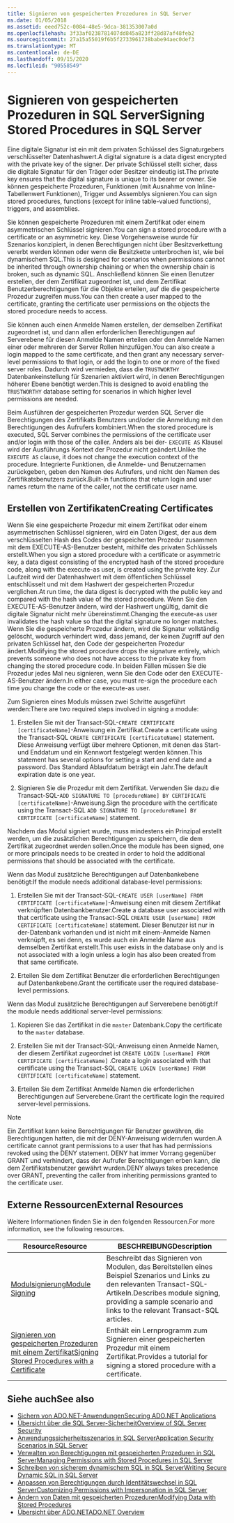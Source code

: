 ```yaml
---
title: Signieren von gespeicherten Prozeduren in SQL Server
ms.date: 01/05/2018
ms.assetid: eeed752c-0084-48e5-9dca-381353007a0d
ms.openlocfilehash: 3f33af0238781407dd845a823ff28d87af48feb2
ms.sourcegitcommit: 27a15a55019f6b5f2733961738babe94aec0def3
ms.translationtype: MT
ms.contentlocale: de-DE
ms.lasthandoff: 09/15/2020
ms.locfileid: "90558549"
---
```

# <a name="signing-stored-procedures-in-sql-server"></a><span data-ttu-id="185e6-102">Signieren von gespeicherten Prozeduren in SQL Server</span><span class="sxs-lookup"><span data-stu-id="185e6-102">Signing Stored Procedures in SQL Server</span></span>

<span data-ttu-id="185e6-103">Eine digitale Signatur ist ein mit dem privaten Schlüssel des Signaturgebers verschlüsselter Datenhashwert.</span><span class="sxs-lookup"><span data-stu-id="185e6-103">A digital signature is a data digest encrypted with the private key of the signer.</span></span> <span data-ttu-id="185e6-104">Der private Schlüssel stellt sicher, dass die digitale Signatur für den Träger oder Besitzer eindeutig ist.</span><span class="sxs-lookup"><span data-stu-id="185e6-104">The private key ensures that the digital signature is unique to its bearer or owner.</span></span> <span data-ttu-id="185e6-105">Sie können gespeicherte Prozeduren, Funktionen (mit Ausnahme von Inline-Tabellenwert Funktionen), Trigger und Assemblys signieren.</span><span class="sxs-lookup"><span data-stu-id="185e6-105">You can sign stored procedures, functions (except for inline table-valued functions), triggers, and assemblies.</span></span>

<span data-ttu-id="185e6-106">Sie können gespeicherte Prozeduren mit einem Zertifikat oder einem asymmetrischen Schlüssel signieren.</span><span class="sxs-lookup"><span data-stu-id="185e6-106">You can sign a stored procedure with a certificate or an asymmetric key.</span></span> <span data-ttu-id="185e6-107">Diese Vorgehensweise wurde für Szenarios konzipiert, in denen Berechtigungen nicht über Besitzverkettung vererbt werden können oder wenn die Besitzkette unterbrochen ist, wie bei dynamischem SQL.</span><span class="sxs-lookup"><span data-stu-id="185e6-107">This is designed for scenarios when permissions cannot be inherited through ownership chaining or when the ownership chain is broken, such as dynamic SQL.</span></span> <span data-ttu-id="185e6-108">Anschließend können Sie einen Benutzer erstellen, der dem Zertifikat zugeordnet ist, und dem Zertifikat Benutzerberechtigungen für die Objekte erteilen, auf die die gespeicherte Prozedur zugreifen muss.</span><span class="sxs-lookup"><span data-stu-id="185e6-108">You can then create a user mapped to the certificate, granting the certificate user permissions on the objects the stored procedure needs to access.</span></span>

<span data-ttu-id="185e6-109">Sie können auch einen Anmelde Namen erstellen, der demselben Zertifikat zugeordnet ist, und dann allen erforderlichen Berechtigungen auf Serverebene für diesen Anmelde Namen erteilen oder den Anmelde Namen einer oder mehreren der Server Rollen hinzufügen.</span><span class="sxs-lookup"><span data-stu-id="185e6-109">You can also create a login mapped to the same certificate, and then grant any necessary server-level permissions to that login, or add the login to one or more of the fixed server roles.</span></span> <span data-ttu-id="185e6-110">Dadurch wird vermieden, dass die `TRUSTWORTHY` Datenbankeinstellung für Szenarien aktiviert wird, in denen Berechtigungen höherer Ebene benötigt werden.</span><span class="sxs-lookup"><span data-stu-id="185e6-110">This is designed to avoid enabling the `TRUSTWORTHY` database setting for scenarios in which higher level permissions are needed.</span></span>

<span data-ttu-id="185e6-111">Beim Ausführen der gespeicherten Prozedur werden SQL Server die Berechtigungen des Zertifikats Benutzers und/oder die Anmeldung mit den Berechtigungen des Aufrufers kombiniert.</span><span class="sxs-lookup"><span data-stu-id="185e6-111">When the stored procedure is executed, SQL Server combines the permissions of the certificate user and/or login with those of the caller.</span></span> <span data-ttu-id="185e6-112">Anders als bei der- `EXECUTE AS` Klausel wird der Ausführungs Kontext der Prozedur nicht geändert.</span><span class="sxs-lookup"><span data-stu-id="185e6-112">Unlike the `EXECUTE AS` clause, it does not change the execution context of the procedure.</span></span> <span data-ttu-id="185e6-113">Integrierte Funktionen, die Anmelde- und Benutzernamen zurückgeben, geben den Namen des Aufrufers, und nicht den Namen des Zertifikatsbenutzers zurück.</span><span class="sxs-lookup"><span data-stu-id="185e6-113">Built-in functions that return login and user names return the name of the caller, not the certificate user name.</span></span>

## <a name="creating-certificates"></a><span data-ttu-id="185e6-114">Erstellen von Zertifikaten</span><span class="sxs-lookup"><span data-stu-id="185e6-114">Creating Certificates</span></span>

<span data-ttu-id="185e6-115">Wenn Sie eine gespeicherte Prozedur mit einem Zertifikat oder einem asymmetrischen Schlüssel signieren, wird ein Daten Digest, der aus dem verschlüsselten Hash des Codes der gespeicherten Prozedur zusammen mit dem EXECUTE-AS-Benutzer besteht, mithilfe des privaten Schlüssels erstellt.</span><span class="sxs-lookup"><span data-stu-id="185e6-115">When you sign a stored procedure with a certificate or asymmetric key, a data digest consisting of the encrypted hash of the stored procedure code, along with the execute-as user, is created using the private key.</span></span> <span data-ttu-id="185e6-116">Zur Laufzeit wird der Datenhashwert mit dem öffentlichen Schlüssel entschlüsselt und mit dem Hashwert der gespeicherten Prozedur verglichen.</span><span class="sxs-lookup"><span data-stu-id="185e6-116">At run time, the data digest is decrypted with the public key and compared with the hash value of the stored procedure.</span></span> <span data-ttu-id="185e6-117">Wenn Sie den EXECUTE-AS-Benutzer ändern, wird der Hashwert ungültig, damit die digitale Signatur nicht mehr übereinstimmt.</span><span class="sxs-lookup"><span data-stu-id="185e6-117">Changing the execute-as user invalidates the hash value so that the digital signature no longer matches.</span></span> <span data-ttu-id="185e6-118">Wenn Sie die gespeicherte Prozedur ändern, wird die Signatur vollständig gelöscht, wodurch verhindert wird, dass jemand, der keinen Zugriff auf den privaten Schlüssel hat, den Code der gespeicherten Prozedur ändert.</span><span class="sxs-lookup"><span data-stu-id="185e6-118">Modifying the stored procedure drops the signature entirely, which prevents someone who does not have access to the private key from changing the stored procedure code.</span></span> <span data-ttu-id="185e6-119">In beiden Fällen müssen Sie die Prozedur jedes Mal neu signieren, wenn Sie den Code oder den EXECUTE-AS-Benutzer ändern.</span><span class="sxs-lookup"><span data-stu-id="185e6-119">In either case, you must re-sign the procedure each time you change the code or the execute-as user.</span></span>

<span data-ttu-id="185e6-120">Zum Signieren eines Moduls müssen zwei Schritte ausgeführt werden:</span><span class="sxs-lookup"><span data-stu-id="185e6-120">There are two required steps involved in signing a module:</span></span>

1. <span data-ttu-id="185e6-121">Erstellen Sie mit der Transact-SQL-`CREATE CERTIFICATE [certificateName]`-Anweisung ein Zertifikat.</span><span class="sxs-lookup"><span data-stu-id="185e6-121">Create a certificate using the Transact-SQL `CREATE CERTIFICATE [certificateName]` statement.</span></span> <span data-ttu-id="185e6-122">Diese Anweisung verfügt über mehrere Optionen, mit denen das Start- und Enddatum und ein Kennwort festgelegt werden können.</span><span class="sxs-lookup"><span data-stu-id="185e6-122">This statement has several options for setting a start and end date and a password.</span></span> <span data-ttu-id="185e6-123">Das Standard Ablaufdatum beträgt ein Jahr.</span><span class="sxs-lookup"><span data-stu-id="185e6-123">The default expiration date is one year.</span></span>

1. <span data-ttu-id="185e6-124">Signieren Sie die Prozedur mit dem Zertifikat. Verwenden Sie dazu die Transact-SQL-`ADD SIGNATURE TO [procedureName] BY CERTIFICATE [certificateName]`-Anweisung.</span><span class="sxs-lookup"><span data-stu-id="185e6-124">Sign the procedure with the certificate using the Transact-SQL `ADD SIGNATURE TO [procedureName] BY CERTIFICATE [certificateName]` statement.</span></span>

<span data-ttu-id="185e6-125">Nachdem das Modul signiert wurde, muss mindestens ein Prinzipal erstellt werden, um die zusätzlichen Berechtigungen zu speichern, die dem Zertifikat zugeordnet werden sollen.</span><span class="sxs-lookup"><span data-stu-id="185e6-125">Once the module has been signed, one or more principals needs to be created in order to hold the additional permissions that should be associated with the certificate.</span></span>

<span data-ttu-id="185e6-126">Wenn das Modul zusätzliche Berechtigungen auf Datenbankebene benötigt:</span><span class="sxs-lookup"><span data-stu-id="185e6-126">If the module needs additional database-level permissions:</span></span>

1. <span data-ttu-id="185e6-127">Erstellen Sie mit der Transact-SQL-`CREATE USER [userName] FROM CERTIFICATE [certificateName]`-Anweisung einen mit diesem Zertifikat verknüpften Datenbankbenutzer.</span><span class="sxs-lookup"><span data-stu-id="185e6-127">Create a database user associated with that certificate using the Transact-SQL `CREATE USER [userName] FROM CERTIFICATE [certificateName]` statement.</span></span> <span data-ttu-id="185e6-128">Dieser Benutzer ist nur in der-Datenbank vorhanden und ist nicht mit einem-Anmelde Namen verknüpft, es sei denn, es wurde auch ein Anmelde Name aus demselben Zertifikat erstellt.</span><span class="sxs-lookup"><span data-stu-id="185e6-128">This user exists in the database only and is not associated with a login unless a login has also been created from that same certificate.</span></span>

1. <span data-ttu-id="185e6-129">Erteilen Sie dem Zertifikat Benutzer die erforderlichen Berechtigungen auf Datenbankebene.</span><span class="sxs-lookup"><span data-stu-id="185e6-129">Grant the certificate user the required database-level permissions.</span></span>

<span data-ttu-id="185e6-130">Wenn das Modul zusätzliche Berechtigungen auf Serverebene benötigt:</span><span class="sxs-lookup"><span data-stu-id="185e6-130">If the module needs additional server-level permissions:</span></span>

1. <span data-ttu-id="185e6-131">Kopieren Sie das Zertifikat in die `master` Datenbank.</span><span class="sxs-lookup"><span data-stu-id="185e6-131">Copy the certificate to the `master` database.</span></span>

1. <span data-ttu-id="185e6-132">Erstellen Sie mit der Transact-SQL-Anweisung einen Anmelde Namen, der diesem Zertifikat zugeordnet ist `CREATE LOGIN [userName] FROM CERTIFICATE [certificateName]` .</span><span class="sxs-lookup"><span data-stu-id="185e6-132">Create a login associated with that certificate using the Transact-SQL `CREATE LOGIN [userName] FROM CERTIFICATE [certificateName]` statement.</span></span>

1. <span data-ttu-id="185e6-133">Erteilen Sie dem Zertifikat Anmelde Namen die erforderlichen Berechtigungen auf Serverebene.</span><span class="sxs-lookup"><span data-stu-id="185e6-133">Grant the certificate login the required server-level permissions.</span></span>

> [!NOTE]
> <span data-ttu-id="185e6-134">Ein Zertifikat kann keine Berechtigungen für Benutzer gewähren, die Berechtigungen hatten, die mit der DENY-Anweisung widerrufen wurden.</span><span class="sxs-lookup"><span data-stu-id="185e6-134">A certificate cannot grant permissions to a user that has had permissions revoked using the DENY statement.</span></span> <span data-ttu-id="185e6-135">DENY hat immer Vorrang gegenüber GRANT und verhindert, dass der Aufrufer Berechtigungen erben kann, die dem Zertifikatsbenutzer gewährt wurden.</span><span class="sxs-lookup"><span data-stu-id="185e6-135">DENY always takes precedence over GRANT, preventing the caller from inheriting permissions granted to the certificate user.</span></span>

## <a name="external-resources"></a><span data-ttu-id="185e6-136">Externe Ressourcen</span><span class="sxs-lookup"><span data-stu-id="185e6-136">External Resources</span></span>

<span data-ttu-id="185e6-137">Weitere Informationen finden Sie in den folgenden Ressourcen.</span><span class="sxs-lookup"><span data-stu-id="185e6-137">For more information, see the following resources.</span></span>

|<span data-ttu-id="185e6-138">Resource</span><span class="sxs-lookup"><span data-stu-id="185e6-138">Resource</span></span>|<span data-ttu-id="185e6-139">BESCHREIBUNG</span><span class="sxs-lookup"><span data-stu-id="185e6-139">Description</span></span>|
|--------------|-----------------|
|<span data-ttu-id="185e6-140">[Modulsignierung](/previous-versions/sql/sql-server-2008/ms345102(v=sql.100))</span><span class="sxs-lookup"><span data-stu-id="185e6-140">[Module Signing](/previous-versions/sql/sql-server-2008/ms345102(v=sql.100))</span></span>|<span data-ttu-id="185e6-141">Beschreibt das Signieren von Modulen, das Bereitstellen eines Beispiel Szenarios und Links zu den relevanten Transact-SQL-Artikeln.</span><span class="sxs-lookup"><span data-stu-id="185e6-141">Describes module signing, providing a sample scenario and links to the relevant Transact-SQL articles.</span></span>|
|[<span data-ttu-id="185e6-142">Signieren von gespeicherten Prozeduren mit einem Zertifikat</span><span class="sxs-lookup"><span data-stu-id="185e6-142">Signing Stored Procedures with a Certificate</span></span>](/sql/relational-databases/tutorial-signing-stored-procedures-with-a-certificate)|<span data-ttu-id="185e6-143">Enthält ein Lernprogramm zum Signieren einer gespeicherten Prozedur mit einem Zertifikat.</span><span class="sxs-lookup"><span data-stu-id="185e6-143">Provides a tutorial for signing a stored procedure with a certificate.</span></span>|

## <a name="see-also"></a><span data-ttu-id="185e6-144">Siehe auch</span><span class="sxs-lookup"><span data-stu-id="185e6-144">See also</span></span>

- [<span data-ttu-id="185e6-145">Sichern von ADO.NET-Anwendungen</span><span class="sxs-lookup"><span data-stu-id="185e6-145">Securing ADO.NET Applications</span></span>](../securing-ado-net-applications.md)
- [<span data-ttu-id="185e6-146">Übersicht über die SQL Server-Sicherheit</span><span class="sxs-lookup"><span data-stu-id="185e6-146">Overview of SQL Server Security</span></span>](overview-of-sql-server-security.md)
- [<span data-ttu-id="185e6-147">Anwendungssicherheitsszenarios in SQL Server</span><span class="sxs-lookup"><span data-stu-id="185e6-147">Application Security Scenarios in SQL Server</span></span>](application-security-scenarios-in-sql-server.md)
- [<span data-ttu-id="185e6-148">Verwalten von Berechtigungen mit gespeicherten Prozeduren in SQL Server</span><span class="sxs-lookup"><span data-stu-id="185e6-148">Managing Permissions with Stored Procedures in SQL Server</span></span>](managing-permissions-with-stored-procedures-in-sql-server.md)
- [<span data-ttu-id="185e6-149">Schreiben von sicherem dynamischem SQL in SQL Server</span><span class="sxs-lookup"><span data-stu-id="185e6-149">Writing Secure Dynamic SQL in SQL Server</span></span>](writing-secure-dynamic-sql-in-sql-server.md)
- [<span data-ttu-id="185e6-150">Anpassen von Berechtigungen durch Identitätswechsel in SQL Server</span><span class="sxs-lookup"><span data-stu-id="185e6-150">Customizing Permissions with Impersonation in SQL Server</span></span>](customizing-permissions-with-impersonation-in-sql-server.md)
- [<span data-ttu-id="185e6-151">Ändern von Daten mit gespeicherten Prozeduren</span><span class="sxs-lookup"><span data-stu-id="185e6-151">Modifying Data with Stored Procedures</span></span>](../modifying-data-with-stored-procedures.md)
- [<span data-ttu-id="185e6-152">Übersicht über ADO.NET</span><span class="sxs-lookup"><span data-stu-id="185e6-152">ADO.NET Overview</span></span>](../ado-net-overview.md)
